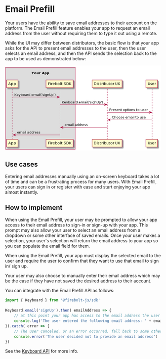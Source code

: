 # Email Prefill
Your users have the ability to save email addresses to their account on the platform. The Email Prefill feature enables your app to request an email address from the user without requiring them to type it out using a remote.

While the UI may differ between distributors, the basic flow is that your app asks for the API to present email addresses to the user, then the user selects an email address, and then the API sends the selection back to the app to be used as demonstrated below:

![Call Flow](../images/email-prefill-callflow.png)


## Use cases
Entering email addresses manually using an on-screen keyboard takes a lot of time and can be a frustrating process for many users. With Email Prefill, your users can sign in or register with ease and start enjoying your app almost instantly.

## How to implement

When using the Email Prefill, your user may be prompted to allow your app access to their email address to sign-in or sign-up with your app. This prompt may also allow your user to select an email address from a dropdown or some other interface of saved emails. Once your user makes a selection, your user's selection will return the email address to your app so you can populate the email field for them.

When using the Email Prefill, your app must display the selected email to the user and require the user to confirm that they want to use that email to sign in/ sign up.

Your user may also choose to manually enter their email address which may be the case if they have not saved the desired address to their account.
  
You can integrate with the Email Prefill API as follows:

```javascript
import { Keyboard } from '@firebolt-js/sdk'

Keyboard.email('signUp').then( emailAddress => {
    // at this point your app has access to the email address the user selected
    console.log('The user entered the following email address: ' + emailAddress)
}).catch( error => {
    // The user canceled, or an error occurred, fall back to some other plan, e.g. dismiss the sign up UI
    console.error('The user decided not to provide an email address')
})
```

See the [Keyboard API](/api/keyboard#email) for more info.